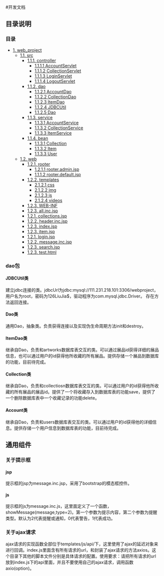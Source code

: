 #开发文档
## 目录说明
### 目录
<!-- TOC -->

- [1. web_project](#)
  - [1.1. src](#)
    - [1.1.1. controller](#)
      - [1.1.1.1 AccountServlet](#)
      - [1.1.1.2 CollectionServlet](#)
      - [1.1.1.3 LoginServlet](#)
      - [1.1.1.4 LogoutServlet](#)
    - [1.1.2. dao ](#)
      - [1.1.2.1 AccountDao](#)
      - [1.1.2.2 CollectionDao](#)
      - [1.1.2.3 ItemDao](#)
      - [1.1.2.4 JDBCUtil](#)
      - [1.1.2.5 Dao](#)
    - [1.1.3. service](#)
      - [1.1.3.1 AccountService](#)
      - [1.1.3.2 CollectionService](#)
      - [1.1.3.3 ItemService](#)
    - [1.1.4. bean](#)
      - [1.1.3.1 Collection](#)
      - [1.1.3.2 Item](#)
      - [1.1.3.3 User](#)
  - [1.2. web](#12-appgeo)
    - [1.2.1. rooter](#)
      - [1.2.1.1 rooter.admin.jsp](#)
      - [1.1.1.2 rooter.default.jsp](#)      
    - [1.2.2. templates](#)
      - [2.1.2.1 css](#)
      - [2.1.2.2 img](#)
      - [2.1.2.3 js](#)
      - [2.1.2.4 videos](#)
    - [1.2.3. WEB-INF](#)
    - [1.2.3. all.inc.jsp](#)
    - [1.2.1. collections.jsp](#)
    - [1.2.2. header.inc.jsp](#)
    - [1.2.3. index.jsp](#)
    - [1.2.3. item.jsp](#)
    - [1.2.1. login.jsp](#)
    - [1.2.2. message.inc.jsp](#)
    - [1.2.3. search.jsp](#)
    - [1.2.3. test.html](#)
<!-- /TOC -->
### dao包
#### JDBCUtil类
  建立jdbc连接的类。jdbcUrl为jdbc:mysql://111.231.218.101:3306/webproject，用户名为root，密码为126LiuJia$，驱动程序为com.mysql.jdbc.Driver。
存在方法返回连接。
#### Dao类
  通用Dao，抽象类。负责获得连接以及实现伪生命周期方法init和destroy。
#### ItemDao类
  继承自Dao，负责和artworks数据库表交互的类。可以通过展品id获得详细的展品信息，也可以通过用户的id获得他所收藏的所有展品。提供存储一个展品到数据库的功能，目前待完成。
#### Collection类
  继承自Dao，负责和collectiosn数据库表交互的类。可以通过用户的id获得他所收藏的所有展品的展品id。提供了一个将收藏存入到数据库表的功能save，提供了一个删除数据库表中一个收藏记录的功能delete。
#### Account类
   继承自Dao，负责和users数据库表交互的类。可以通过用户的id获得他的详细信息。提供存储一个用户信息到数据库表的功能，目前待完成。
## 通用组件
### 关于提示框
#### jsp
提示框的jsp为message.inc.jsp，采用了bootstrap的模态框控件。
#### js
提示框的js为message.inc.js，这里面定义了一个函数，showMessage(message,type=2)。第一个参数为提示内容，第二个参数为提醒类型。默认为2代表提醒或通知，0代表警告，1代表成功。
### 关于ajax请求
ajax请求的实现函数全部位于templates/js/api/下，这里使用了ajax的延迟对象来进行回调。index.js里面含有所有请求的url，和封装了ajax请求的方法axios。这个目录下其他的脚本文件分别是具体请求的配置。使用要求：请把所有请求的url放到index.js下的api里面，并且不要使用自己的ajax请求，调用函数axio(option)。
###

